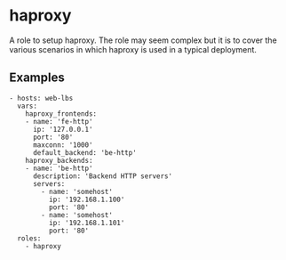 # haproxy

A role to setup haproxy. The role may seem complex but it is to cover the
various scenarios in which haproxy is used in a typical deployment.

## Examples

```
- hosts: web-lbs
  vars:
    haproxy_frontends:
    - name: 'fe-http'
      ip: '127.0.0.1'
      port: '80'
      maxconn: '1000'
      default_backend: 'be-http'
    haproxy_backends:
    - name: 'be-http'
      description: 'Backend HTTP servers'
      servers:
        - name: 'somehost'
          ip: '192.168.1.100'
          port: '80'
        - name: 'somehost'
          ip: '192.168.1.101'
          port: '80'
  roles:
    - haproxy
```
